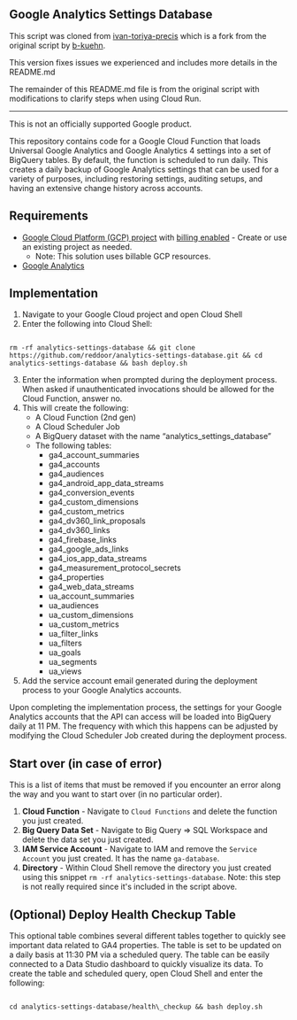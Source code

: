 ## Google Analytics Settings Database

This script was cloned from [ivan-toriya-precis](https://github.com/Precis-Digital/analytics-settings-database) which is a fork from the original script by [b-kuehn](https://github.com/google/analytics-settings-database).

This version fixes issues we experienced and includes more details in the README.md 

The remainder of this README.md file is from the original script with modifications to clarify steps when using Cloud Run.

------------

This is not an officially supported Google product.

This repository contains code for a Google Cloud Function that loads Universal Google Analytics and Google Analytics 4 settings into a set of BigQuery tables. By default, the function is scheduled to run daily. This creates a daily backup of Google Analytics settings that can be used for a variety of purposes, including restoring settings, auditing setups, and having an extensive change history across accounts.


## Requirements



*   [Google Cloud Platform (GCP) project](https://cloud.google.com/resource-manager/docs/creating-managing-projects) with [billing enabled](https://cloud.google.com/billing/docs/how-to/modify-project#enable-billing) - Create or use an existing project as needed.
    *   Note: This solution uses billable GCP resources.
*   [Google Analytics](https://analytics.google.com/analytics/web/)


## Implementation



1. Navigate to your Google Cloud project and open Cloud Shell
2. Enter the following into Cloud Shell:

```

rm -rf analytics-settings-database && git clone https://github.com/reddoor/analytics-settings-database.git && cd analytics-settings-database && bash deploy.sh

```



3. Enter the information when prompted during the deployment process. When asked if unauthenticated invocations should be allowed for the Cloud Function, answer no.
4. This will create the following:
    *   A Cloud Function (2nd gen)
    *   A Cloud Scheduler Job
    *   A BigQuery dataset with the name “analytics\_settings\_database”
    *   The following tables:
        *   ga4\_account\_summaries
        *   ga4\_accounts
        *   ga4\_audiences
        *   ga4\_android\_app\_data\_streams
        *   ga4\_conversion\_events
        *   ga4\_custom\_dimensions
        *   ga4\_custom\_metrics
        *   ga4\_dv360\_link\_proposals
        *   ga4\_dv360\_links
        *   ga4\_firebase\_links
        *   ga4\_google\_ads\_links
        *   ga4\_ios\_app\_data\_streams
        *   ga4\_measurement\_protocol\_secrets
        *   ga4\_properties
        *   ga4\_web\_data\_streams
        *   ua\_account\_summaries
        *   ua\_audiences
        *   ua\_custom\_dimensions
        *   ua\_custom\_metrics
        *   ua\_filter\_links
        *   ua\_filters
        *   ua\_goals
        *   ua\_segments
        *   ua\_views
5. Add the service account email generated during the deployment process to your Google Analytics accounts.

Upon completing the implementation process, the settings for your Google Analytics accounts that the API can access will be loaded into BigQuery daily at 11 PM. The frequency with which this happens can be adjusted by modifying the Cloud Scheduler Job created during the deployment process.

## Start over (in case of error)
This is a list of items that must be removed if you encounter an error along the way and you want to start over (in no particular order). 

1. **Cloud Function** - Navigate to `Cloud Functions` and delete the function you just created.
2. **Big Query Data Set** - Navigate to Big Query => SQL Workspace and delete the data set you just created.
3. **IAM Service Account** - Navigate to IAM and remove the `Service Account` you just created. It has the name `ga-database`. 
4. **Directory** - Within Cloud Shell remove the directory you just created using this snippet `rm -rf analytics-settings-database`. Note: this step is not really required since it's included in the script above.  

## (Optional) Deploy Health Checkup Table

This optional table combines several different tables together to quickly see important data related to GA4 properties. The table is set to be updated on a daily basis at 11:30 PM via a scheduled query. The table can be easily connected to a Data Studio dashboard to quickly visualize its data. To create the table and scheduled query, open Cloud Shell and enter the following:

```

cd analytics-settings-database/health\_checkup && bash deploy.sh

```
